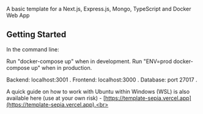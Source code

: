 A basic template for a Next.js, Express.js, Mongo, TypeScript and Docker Web App

## Getting Started

In the command line:

Run "docker-compose up" when in development.
Run "ENV=prod docker-compose up" when in production.

Backend: localhost:3001 .
Frontend: localhost:3000 .
Database: port 27017 .

A quick guide on how to work with Ubuntu within Windows (WSL) is also available here (use at your own risk) - [https://template-sepia.vercel.app](https://template-sepia.vercel.app).<br>